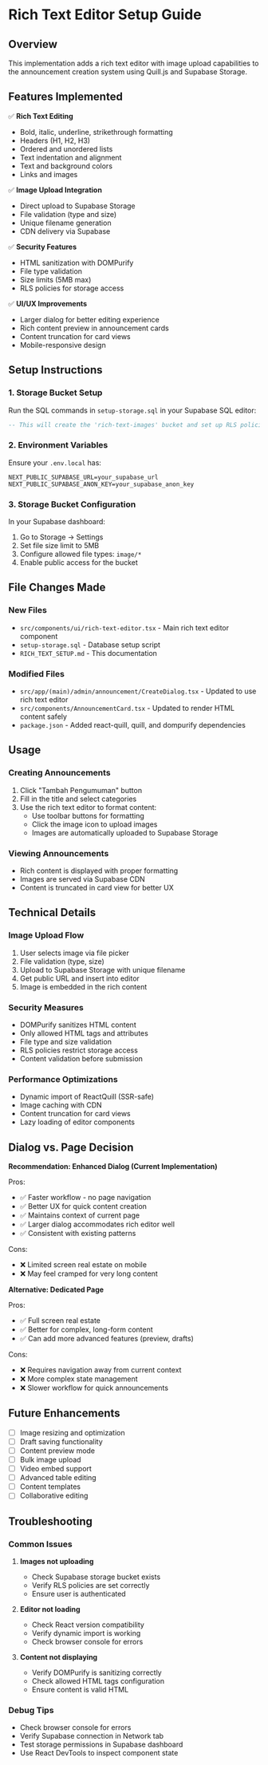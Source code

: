 # Rich Text Editor Setup Guide

## Overview
This implementation adds a rich text editor with image upload capabilities to the announcement creation system using Quill.js and Supabase Storage.

## Features Implemented

✅ **Rich Text Editing**
- Bold, italic, underline, strikethrough formatting
- Headers (H1, H2, H3)
- Ordered and unordered lists
- Text indentation and alignment
- Text and background colors
- Links and images

✅ **Image Upload Integration**
- Direct upload to Supabase Storage
- File validation (type and size)
- Unique filename generation
- CDN delivery via Supabase

✅ **Security Features**
- HTML sanitization with DOMPurify
- File type validation
- Size limits (5MB max)
- RLS policies for storage access

✅ **UI/UX Improvements**
- Larger dialog for better editing experience
- Rich content preview in announcement cards
- Content truncation for card views
- Mobile-responsive design

## Setup Instructions

### 1. Storage Bucket Setup
Run the SQL commands in `setup-storage.sql` in your Supabase SQL editor:

```sql
-- This will create the 'rich-text-images' bucket and set up RLS policies
```

### 2. Environment Variables
Ensure your `.env.local` has:
```
NEXT_PUBLIC_SUPABASE_URL=your_supabase_url
NEXT_PUBLIC_SUPABASE_ANON_KEY=your_supabase_anon_key
```

### 3. Storage Bucket Configuration
In your Supabase dashboard:
1. Go to Storage → Settings
2. Set file size limit to 5MB
3. Configure allowed file types: `image/*`
4. Enable public access for the bucket

## File Changes Made

### New Files
- `src/components/ui/rich-text-editor.tsx` - Main rich text editor component
- `setup-storage.sql` - Database setup script
- `RICH_TEXT_SETUP.md` - This documentation

### Modified Files
- `src/app/(main)/admin/announcement/CreateDialog.tsx` - Updated to use rich text editor
- `src/components/AnnouncementCard.tsx` - Updated to render HTML content safely
- `package.json` - Added react-quill, quill, and dompurify dependencies

## Usage

### Creating Announcements
1. Click "Tambah Pengumuman" button
2. Fill in the title and select categories
3. Use the rich text editor to format content:
   - Use toolbar buttons for formatting
   - Click the image icon to upload images
   - Images are automatically uploaded to Supabase Storage

### Viewing Announcements
- Rich content is displayed with proper formatting
- Images are served via Supabase CDN
- Content is truncated in card view for better UX

## Technical Details

### Image Upload Flow
1. User selects image via file picker
2. File validation (type, size)
3. Upload to Supabase Storage with unique filename
4. Get public URL and insert into editor
5. Image is embedded in the rich content

### Security Measures
- DOMPurify sanitizes HTML content
- Only allowed HTML tags and attributes
- File type and size validation
- RLS policies restrict storage access
- Content validation before submission

### Performance Optimizations
- Dynamic import of ReactQuill (SSR-safe)
- Image caching with CDN
- Content truncation for card views
- Lazy loading of editor components

## Dialog vs. Page Decision

**Recommendation: Enhanced Dialog (Current Implementation)**

Pros:
- ✅ Faster workflow - no page navigation
- ✅ Better UX for quick content creation
- ✅ Maintains context of current page
- ✅ Larger dialog accommodates rich editor well
- ✅ Consistent with existing patterns

Cons:
- ❌ Limited screen real estate on mobile
- ❌ May feel cramped for very long content

**Alternative: Dedicated Page**

Pros:
- ✅ Full screen real estate
- ✅ Better for complex, long-form content
- ✅ Can add more advanced features (preview, drafts)

Cons:
- ❌ Requires navigation away from current context
- ❌ More complex state management
- ❌ Slower workflow for quick announcements

## Future Enhancements

- [ ] Image resizing and optimization
- [ ] Draft saving functionality
- [ ] Content preview mode
- [ ] Bulk image upload
- [ ] Video embed support
- [ ] Advanced table editing
- [ ] Content templates
- [ ] Collaborative editing

## Troubleshooting

### Common Issues

1. **Images not uploading**
   - Check Supabase storage bucket exists
   - Verify RLS policies are set correctly
   - Ensure user is authenticated

2. **Editor not loading**
   - Check React version compatibility
   - Verify dynamic import is working
   - Check browser console for errors

3. **Content not displaying**
   - Verify DOMPurify is sanitizing correctly
   - Check allowed HTML tags configuration
   - Ensure content is valid HTML

### Debug Tips
- Check browser console for errors
- Verify Supabase connection in Network tab
- Test storage permissions in Supabase dashboard
- Use React DevTools to inspect component state